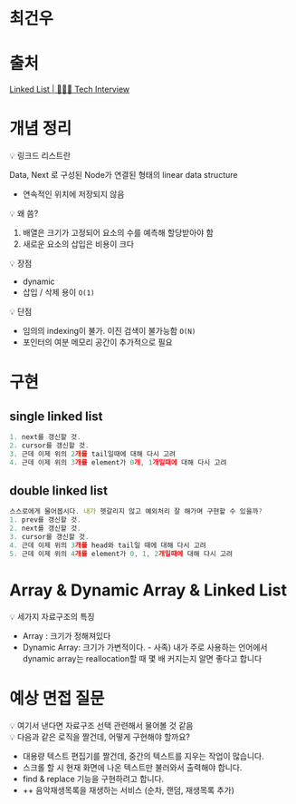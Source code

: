 # 최건우

# 출처

[Linked List | 👨🏻‍💻 Tech Interview](https://gyoogle.dev/blog/computer-science/data-structure/Linked%20List.html)

# 개념 정리

<aside>
💡 링크드 리스트란

Data, Next 로 구성된 Node가 연결된 형태의 linear data structure

- 연속적인 위치에 저장되지 않음
</aside>

<aside>
💡 왜 씀?

1. 배열은 크기가 고정되어 요소의 수를 예측해 할당받아야 함
2. 새로운 요소의 삽입은 비용이 크다
</aside>

<aside>
💡 장점

- dynamic
- 삽입 / 삭제 용이 `O(1)`
</aside>

<aside>
💡 단점

- 임의의 indexing이 불가. 이진 검색이 불가능함 `O(N)`
- 포인터의 여분 메모리 공간이 추가적으로 필요
</aside>

# 구현

## single linked list

```jsx
1. next를 갱신할 것.
2. cursor를 갱신할 것.
3. 근데 이제 위의 2개를 tail일때에 대해 다시 고려
4. 근데 이제 위의 3개를 element가 0개, 1개일때에 대해 다시 고려
```

## double linked list

```jsx
스스로에게 물어봅시다. 내가 헷갈리지 않고 예외처리 잘 해가며 구현할 수 있을까?
1. prev를 갱신할 것.
2. next를 갱신할 것.
3. cursor를 갱신할 것.
4. 근데 이제 위의 3개를 head와 tail일 때에 대해 다시 고려
5. 근데 이제 위의 4개를 element가 0, 1, 2개일때에 대해 다시 고려
```

# Array & Dynamic Array & Linked List

<aside>
💡 세가지 자료구조의 특징

- Array : 크기가 정해져있다
- Dynamic Array: 크기가 가변적이다. - 사족) 내가 주로 사용하는 언어에서 dynamic array는 reallocation할 때 몇 배 커지는지 알면 좋다고 합니다
</aside>

# 예상 면접 질문

<aside>
💡 여기서 낸다면 자료구조 선택 관련해서 물어볼 것 같음

<aside>
💡 다음과 같은 로직을 짤건데, 어떻게 구현해야 할까요?

- 대용량 텍스트 편집기를 짤건데, 중간의 텍스트를 지우는 작업이 많습니다.
- 스크롤 할 시 현재 화면에 나온 텍스트만 불러와서 출력해야 합니다.
- find & replace 기능을 구현하려고 합니다.
- ++ 음악재생목록을 재생하는 서비스 (순차, 랜덤, 재생목록 추가)
</aside>

</aside>
